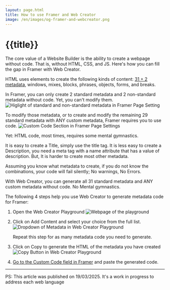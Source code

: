```yaml
---
layout: page.html
title: How to use Framer and Web Creator
image: /en/images/og-framer-and-webcreator.png
---
```


# {{title}}

The core value of a Website Builder is the ability to create a webpage without code. That is, without HTML, CSS, and JS. Here's how you can fill the gap in Framer with Web Creator. 

HTML uses elements to create the following kinds of content: [31 + 2 metadata](/en/html-metadata-elements), windows, mixes, blocks, phrases, objects, forms, and breaks.

In Framer, you can only create 2 standard metadata and 2 non-standard metadata without code. Yet, you can't modify them. ![Higlight of standard and non-standard metadata in Framer Page Setting](/en/images/framer-page-metadata.jpg)

To modify those metadata, or to create and modify the remaining 29 standard metadata with ANY custom metadata, Framer requires you to use code. <img id="custom-code" src="/en/images/framer-page-custom-code.jpg" alt="Custom Code Section in Framer Page Settings">

Yet: HTML code, most times, requires some mental gymnastics. 

It is easy to create a Title, simply use the title tag. It is less easy to create a Description, you need a meta tag with a name attribute that has a value of description. But, It is harder to create most other metadata. 

Assuming you know what metadata to create, if you do not know the combinations, your code will fail silently; No warnings, No Errors.

With Web Creator, you can generate all 31 standard metadata and ANY custom metadata without code. No Mental gymnastics.

The following 4 steps help you use Web Creator to generate metadata code for Framer:

1. Open the Web Creator Playground ![Webpage of the playground](/en/images/wc-play.png)

2. Click on Add Content and select your choice from the full list. ![Dropdown of Metadata in Web Creator Playground](/en/images/wc-play-contents.png)

   Repeat this step for as many metadata code you need to generate.

3. Click on Copy to generate the HTML of the metadata you have created ![Copy Button in Web Creator Playground](/en/images/wc-play-copy.png)

4. [Go to the Custom Code field in Framer](#custom-code) and paste the generated code.


---

PS: This article was published on 19/03/2025. It's a work in progress to address each web language
